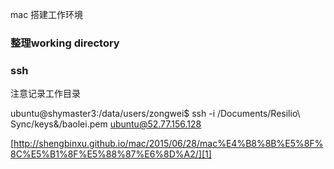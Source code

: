 
mac 搭建工作环境

### 整理working directory

### ssh
注意记录工作目录

ubuntu@shymaster3:/data/users/zongwei$ ssh -i /Documents/Resilio\ Sync/keys\&/baolei.pem ubuntu@52.77.156.128



[http://shengbinxu.github.io/mac/2015/06/28/mac%E4%B8%8B%E5%8F%8C%E5%B1%8F%E5%88%87%E6%8D%A2/][1]




[1]:	http://shengbinxu.github.io/mac/2015/06/28/mac%E4%B8%8B%E5%8F%8C%E5%B1%8F%E5%88%87%E6%8D%A2/